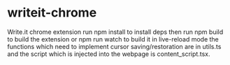 # writeit-chrome
Write.it chrome extension
run npm install to install deps
then run npm build to build the extension
or npm run watch to build it in live-reload mode
the functions which need to implement cursor saving/restoration are in utils.ts and the script which is injected into the webpage is content_script.tsx.
